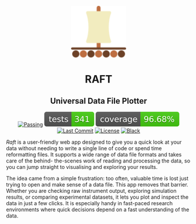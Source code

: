<p align="center">
  <img src="https://github.com/Emmanuelpean/raft/blob/main/resources/medias/logo.svg" alt="Raft" width="150">
</p>

<h1 align="center">RAFT</h1>
<h2 align="center">Universal Data File Plotter</h2>

<div align="center">

  [![Passing](https://github.com/emmanuelpean/pears/actions/workflows/test.yml/badge.svg?event=push&branch=type-hints)](https://github.com/Emmanuelpean/raft/actions?query=branch%3Atype-hints+event%3Apush)
  [![Tests Status](./reports/tests/tests-badge.svg?dummy=8484744)](https://emmanuelpean.github.io/raft/reports/tests/report.html?sort=result)
  [![Coverage Status](./reports/coverage/coverage-badge.svg?dummy=8484744)](https://emmanuelpean.github.io/raft/reports/coverage/htmlcov/index.html)
  [![Last Commit](https://img.shields.io/github/last-commit/emmanuelpean/raft/type-hints)](https://github.com/emmanuelpean/raft/commits/type-hints)
  [![License](https://img.shields.io/badge/License-MIT-yellow.svg)](https://opensource.org/licenses/MIT)
  [![Black](https://img.shields.io/badge/code%20style-black-000000.svg)](https://github.com/psf/black)

</div>

*Raft* is a user-friendly web app designed to give you a quick look at your data without needing to write a single line 
of code or spend time reformatting files. It supports a wide range of data file formats and takes care of the behind-
the-scenes work of reading and processing the data, so you can jump straight to visualising and exploring your results.

The idea came from a simple frustration: too often, valuable time is lost just trying to open and make sense of a data 
file. This app removes that barrier. Whether you are checking raw instrument output, exploring simulation results, or 
comparing experimental datasets, it lets you plot and inspect the data in just a few clicks. It is especially handy in 
fast-paced research environments where quick decisions depend on a fast understanding of the data.
